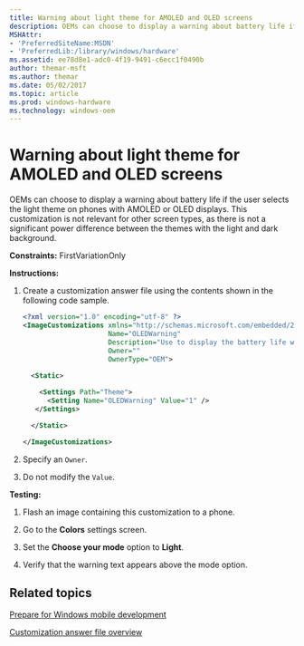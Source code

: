 ```yaml
---
title: Warning about light theme for AMOLED and OLED screens
description: OEMs can choose to display a warning about battery life if the user selects the light theme on phones with AMOLED or OLED displays.
MSHAttr:
- 'PreferredSiteName:MSDN'
- 'PreferredLib:/library/windows/hardware'
ms.assetid: ee78d8e1-adc0-4f19-9491-c6ecc1f0490b
author: themar-msft
ms.author: themar
ms.date: 05/02/2017
ms.topic: article
ms.prod: windows-hardware
ms.technology: windows-oem
---
```


# Warning about light theme for AMOLED and OLED screens


OEMs can choose to display a warning about battery life if the user selects the light theme on phones with AMOLED or OLED displays. This customization is not relevant for other screen types, as there is not a significant power difference between the themes with the light and dark background.

<a href="" id="constraints---firstvariationonly"></a>**Constraints:** FirstVariationOnly  

<a href="" id="instructions-"></a>**Instructions:**  
1.  Create a customization answer file using the contents shown in the following code sample.

    ```XML
    <?xml version="1.0" encoding="utf-8" ?>  
    <ImageCustomizations xmlns="http://schemas.microsoft.com/embedded/2004/10/ImageUpdate"  
                         Name="OLEDWarning"  
                         Description="Use to display the battery life warning on phones with AMOLED or OLED displays."  
                         Owner=""  
                         OwnerType="OEM"> 
      
      <Static>  

        <Settings Path="Theme">  
          <Setting Name="OLEDWarning" Value="1" /> 
       </Settings>  

      </Static>

    </ImageCustomizations>
    ```

2.  Specify an `Owner`.

3.  Do not modify the `Value`.

<a href="" id="testing-"></a>**Testing:**  
1.  Flash an image containing this customization to a phone.

2.  Go to the **Colors** settings screen.

3.  Set the **Choose your mode** option to **Light**.

4.  Verify that the warning text appears above the mode option.

## Related topics

[Prepare for Windows mobile development](https://docs.microsoft.com/en-us/windows-hardware/manufacture/mobile/preparing-for-windows-mobile-development)

[Customization answer file overview](https://docs.microsoft.com/en-us/windows-hardware/customize/mobile/mcsf/customization-answer-file)
